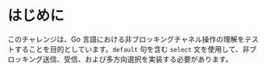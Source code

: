 # はじめに

このチャレンジは、Go 言語における非ブロッキングチャネル操作の理解をテストすることを目的としています。`default` 句を含む `select` 文を使用して、非ブロッキング送信、受信、および多方向選択を実装する必要があります。
